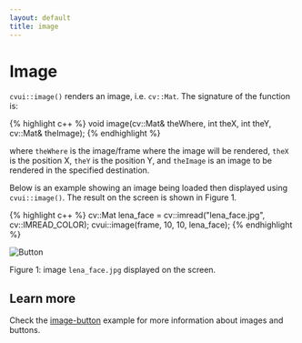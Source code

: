 ```yaml
---
layout: default
title: image
---
```


# Image

`cvui::image()` renders an image, i.e. `cv::Mat`. The signature of the function is:

{% highlight c++ %}
void image(cv::Mat& theWhere, int theX, int theY, cv::Mat& theImage);
{% endhighlight %}

where `theWhere` is the image/frame where the image will be rendered, `theX` is the position X, `theY` is the position Y, and `theImage` is an image to be rendered in the specified destination.

Below is an example showing an image being loaded then displayed using `cvui::image()`. The result on the screen is shown in Figure 1.

{% highlight c++ %}
cv::Mat lena_face = cv::imread("lena_face.jpg", cv::IMREAD_COLOR);
cvui::image(frame, 10, 10, lena_face);
{% endhighlight %}

![Button](/img/image.png)
<p class="img-caption">Figure 1: image <code>lena_face.jpg</code> displayed on the screen.</p>

## Learn more

Check the [image-button](https://github.com/Dovyski/cvui/tree/master/example/src/image-button) example for more information about images and buttons.
